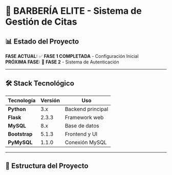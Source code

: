 # 💈 BARBERÍA ELITE - Sistema de Gestión de Citas

## 📊 Estado del Proyecto
**FASE ACTUAL:** ✅ **FASE 1 COMPLETADA** - Configuración Inicial  
**PRÓXIMA FASE:** 🚀 **FASE 2** - Sistema de Autenticación

---

## 🛠️ Stack Tecnológico
| Tecnología | Versión | Uso |
|------------|---------|-----|
| **Python** | 3.x | Backend principal |
| **Flask** | 2.3.3 | Framework web |
| **MySQL** | 8.x | Base de datos |
| **Bootstrap** | 5.1.3 | Frontend y UI |
| **PyMySQL** | 1.1.0 | Conexión MySQL |

---

## 📁 Estructura del Proyecto
